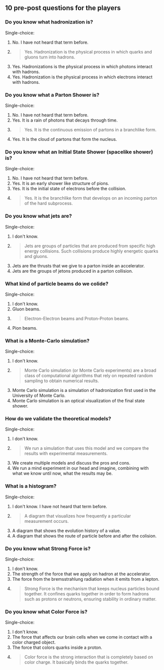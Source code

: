 ## 10 pre-post questions for the players

### Do you know what hadronization is?

Single-choice:
1. No. I have not heard that term before.
2. > Yes. Hadronization is the physical process in which quarks and gluons turn into hadrons.
3. Yes. Hadronizations is the physical process in which photons interact with hadrons.
4. Yes. Hadronization is the physical process in which electrons interact with hadrons.

### Do you know what a Parton Shower is?

Single-choice:
1. No. I have not heard that term before.
2. Yes. It is a rain of photons that decays through time.
3. > Yes. It is the continuous emission of partons in a branchlike form.
4. Yes. It is the cloud of partons that form the nucleus.

### Do you know what an Initial State Shower (spacelike shower) is?

Single-choice:
1. No. I have not heard that term before.
2. Yes. It is an early shower like structure of pions.
3. Yes. It is the initial state of electrons before the collision.
4. > Yes. It is the branchlike form that develops on an incoming parton of the hard subprocess.

### Do you know what jets are?

Single-choice:
1. I don't know.
2. >Jets are groups of particles that are produced from specific high energy collisions. Such collisions produce highly energetic quarks and gluons.
3. Jets are the thrusts that we give to a parton inside an accelerator.
4. Jets are the groups of jetons produced in a parton collision.

### What kind of particle beams do we colide?

Single-choice:
1. I don't know.
2. Gluon beams.
3. > Electron-Electron beams and Proton-Proton beams.
4. Pion beams.

### What is a Monte-Carlo simulation?

Single-choice:
1. I don't know.
2. > Monte Carlo simulation (or Monte Carlo experiments) are a broad class of computational algorithms that rely on repeated random sampling to obtain numerical results. 
3. Monte Carlo simulation is a simulation of hadronization first used in the University of Monte Carlo.
4. Monte Carlo simulation is an optical visualization of the final state shower.

### How do we validate the theoretical models?
Single-choice:
1. I don't know. 
2. > We run a simulation that uses this model and we compare the results with experimental measurements. 
3. We create multiple models and discuss the pros and cons.
4. We run a mind experiment in our head and imagine, combining with what we know until now, what the results may be.  

### What is a histogram? 
Single-choice:
1. I don't know. I have not heard that term before.
2. > A diagram that visualizes how frequently a particular measurement occurs. 
3. A diagram that shows the evolution history of a value.
4. A diagram that shows the route of particle before and after the colision. 

### Do you know what Strong Force is?

Single-choice:
1. I don't know.
2. The strength of the force that we apply on hadron at the accelerator.
3. The force from the bremsstrahlung radiation when it emits from a lepton.
4. > Strong Force is the mechanism that keeps nucleus particles bound together. It confines quarks together in order to form hadrons such as protons or neutrons, ensuring stability in ordinary matter.

### Do you know what Color Force is?

Single-choice:
1. I don't know.
2. The force that affects our brain cells when we come in contact with a color charged object.
3. The force that colors quarks inside a proton.
4. > Color force is the strong interaction that is completely based on color charge. It basically binds the quarks together.
